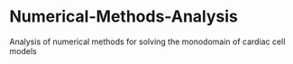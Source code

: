 # Numerical-Methods-Analysis
 Analysis of numerical methods for solving the monodomain of cardiac cell models
